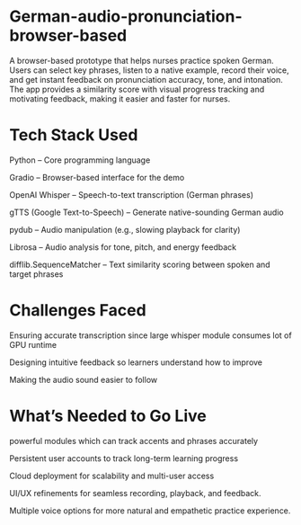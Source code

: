 # German-audio-pronunciation-browser-based
A browser-based prototype that helps nurses practice spoken German. Users can select key phrases, listen to a native example, record their voice, and get instant feedback on pronunciation accuracy, tone, and intonation. The app provides a similarity score with visual progress tracking and motivating feedback, making it easier and faster for nurses.

# Tech Stack Used

Python – Core programming language

Gradio – Browser-based interface for the demo

OpenAI Whisper – Speech-to-text transcription (German phrases)

gTTS (Google Text-to-Speech) – Generate native-sounding German audio

pydub – Audio manipulation (e.g., slowing playback for clarity)

Librosa  – Audio analysis for tone, pitch, and energy feedback

difflib.SequenceMatcher – Text similarity scoring between spoken and target phrases

# Challenges Faced

Ensuring accurate transcription since large whisper module consumes lot of GPU runtime 

Designing intuitive feedback so learners understand how to improve

Making the audio sound easier to follow

# What’s Needed to Go Live

powerful modules which can track accents and phrases accurately

Persistent user accounts to track long-term learning progress

Cloud deployment for scalability and multi-user access

UI/UX refinements for seamless recording, playback, and feedback.

Multiple voice options for more natural and empathetic practice experience.


